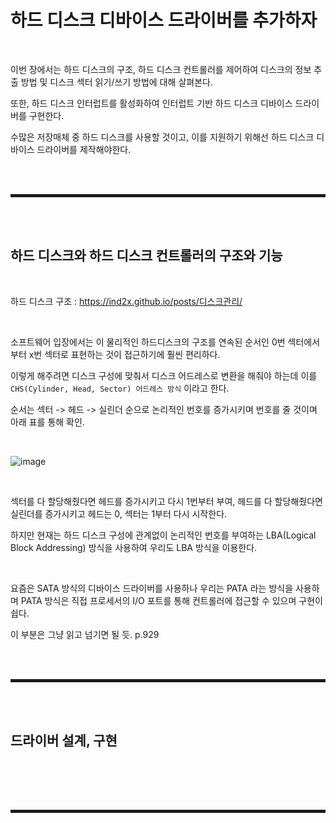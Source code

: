 # 하드 디스크 디바이스 드라이버를 추가하자

<br>

이번 장에서는 하드 디스크의 구조, 하드 디스크 컨트롤러를 제어하여 디스크의 정보 추출 방법 및 디스크 섹터 읽기/쓰기 방법에 대해 살펴본다.

또한, 하드 디스크 인터럽트를 활성화하여 인터럽트 기반 하드 디스크 디바이스 드라이버를 구현한다.

수많은 저장매체 중 하드 디스크를 사용할 것이고, 이를 지원하기 위해선 하드 디스크 디바이스 드라이버를 제작해야한다.

<br><br>
<hr style="border: 2px solid;">
<br><br>

## 하드 디스크와 하드 디스크 컨트롤러의 구조와 기능

<br>

하드 디스크 구조 : https://ind2x.github.io/posts/디스크관리/

<br>

소프트웨어 입장에서는 이 물리적인 하드디스크의 구조를 연속된 순서인 0번 섹터에서부터 x번 섹터로 표현하는 것이 접근하기에 훨씬 편리하다.

이렇게 해주려면 디스크 구성에 맞춰서 디스크 어드레스로 변환을 해줘야 하는데 이를 ```CHS(Cylinder, Head, Sector) 어드레스 방식``` 이라고 한다.

순서는 섹터 -> 헤드 -> 실린더 순으로 논리적인 번호를 증가시키며 번호를 줄 것이며 아래 표를 통해 확인.

<br>

![image](https://user-images.githubusercontent.com/52172169/204076314-d0c69727-ebd2-4490-97e6-e932866460e3.png)

<br>

섹터를 다 할당해줬다면 헤드를 증가시키고 다시 1번부터 부여, 헤드를 다 할당해줬다면 실린더를 증가시키고 헤드는 0, 섹터는 1부터 다시 시작한다.

하지만 현재는 하드 디스크 구성에 관계없이 논리적인 번호를 부여하는 LBA(Logical Block Addressing) 방식을 사용하여 우리도 LBA 방식을 이용한다.

<br>

요즘은 SATA 방식의 디바이스 드라이버를 사용하나 우리는 PATA 라는 방식을 사용하며 PATA 방식은 직접 프로세서의 I/O 포트를 통해 컨트롤러에 접근할 수 있으며 구현이 쉽다.

이 부분은 그냥 읽고 넘기면 될 듯. p.929

<br><br>
<hr style="border: 2px solid;">
<br><br>

## 드라이버 설계, 구현

<br>



<br><br>
<hr style="border: 2px solid;">
<br><br>

